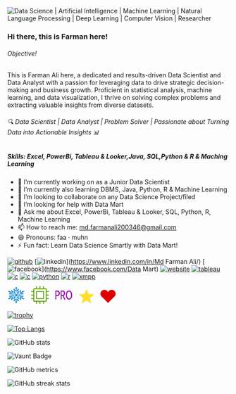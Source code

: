 ![Data Science | Artificial Intelligence | Machine Learning | Natural Language Processing | Deep Learning | Computer Vision | Researcher](https://media.licdn.com/dms/image/D5616AQGPmiCQjimK6g/profile-displaybackgroundimage-shrink_350_1400/0/1704217680044?e=1709769600&v=beta&t=zHE0XNJ95sxZs-1ZIWdTT7zVSinfJE6xsH6qdQHCBIk)
### Hi there, this is Farman here!
###### Objective!

 This is Farman Ali here, a dedicated and results-driven Data Scientist and Data Analyst with a 
 passion for leveraging data to drive strategic decision-making and business growth. Proficient in 
 statistical analysis, machine learning, and data visualization, I thrive on solving complex problems 
 and extracting valuable insights from diverse datasets.
 
###### 🔍 Data Scientist | Data Analyst | Problem Solver | Passionate about Turning Data into Actionable Insights 📊


##### Skills: Excel, PowerBi, Tableau & Looker,Java, SQL,Python & R & Maching Learning

- 🔭 I’m currently working on as a Junior Data Scientist 
- 🌱 I’m currently also learning DBMS, Java, Python, R & Machine Learning 
- 👯 I’m looking to collaborate on any Data Science Project/filed 
- 🤔 I’m looking for help with Data Mart  
- 💬 Ask me about  Excel, PowerBi, Tableau & Looker, SQL, Python, R, Machine Learning 
- 📫 How to reach me: md.farmanali200346@gmail.com 
- 😄 Pronouns: faa · muhn 
- ⚡ Fun fact: Learn Data Science Smartly with Data Mart! 


[<img src='https://cdn.jsdelivr.net/npm/simple-icons@3.0.1/icons/github.svg' alt='github' height='40'>](https://github.com/Farman24476)  [<img src='https://cdn.jsdelivr.net/npm/simple-icons@3.0.1/icons/linkedin.svg' alt='linkedin' height='40'>](https://www.linkedin.com/in/Md Farman Ali/)  [<img src='https://cdn.jsdelivr.net/npm/simple-icons@3.0.1/icons/facebook.svg' alt='facebook' height='40'>](https://www.facebook.com/Data Mart)  [<img src='https://cdn.jsdelivr.net/npm/simple-icons@3.0.1/icons/icloud.svg' alt='website' height='40'>](https://farman24476.github.io/developer-portfolio/)  [<img src='https://cdn.jsdelivr.net/npm/simple-icons@3.0.1/icons/tableau.svg' alt='tableau' height='40'>](https://www.google.com/url?sa=i&url=https%3A%2F%2Fwww.facebook.com%2FTableauAPAC%2F&psig=AOvVaw1EHNArLLZHfL7McXlDfOX5&ust=1704306721162000&source=images&cd=vfe&ved=0CBIQjRxqFwoTCJjvg7-rv4MDFQAAAAAdAAAAABAE)  [<img src='https://cdn.jsdelivr.net/npm/simple-icons@3.0.1/icons/c.svg' alt='c' height='40'>](https://www.google.com/url?sa=i&url=https%3A%2F%2Fuxwing.com%2Fc-program-icon%2F&psig=AOvVaw1GR3jUIYupvRGsEZOwetPr&ust=1704306679054000&source=images&cd=vfe&ved=0CBIQjRxqFwoTCPDv46Wrv4MDFQAAAAAdAAAAABAE)  [<img src='https://cdn.jsdelivr.net/npm/simple-icons@3.0.1/icons/c.svg' alt='c' height='40'>](https://www.google.com/url?sa=i&url=https%3A%2F%2Fwww.pngwing.com%2Fen%2Ffree-png-nwvsu&psig=AOvVaw2xolK88dP9vygIoTDgbPUB&ust=1704306762774000&source=images&cd=vfe&ved=0CBIQjRxqFwoTCJj5o8-rv4MDFQAAAAAdAAAAABAE)  [<img src='https://cdn.jsdelivr.net/npm/simple-icons@3.0.1/icons/python.svg' alt='python' height='40'>](https://www.google.com/url?sa=i&url=https%3A%2F%2Fwww.python.org%2Fcommunity%2Flogos%2F&psig=AOvVaw0T_QsEt8SPEmYr5QTTqprC&ust=1704306796834000&source=images&cd=vfe&ved=0CBIQjRxqFwoTCNDlsd2rv4MDFQAAAAAdAAAAABAE)  [<img src='https://cdn.jsdelivr.net/npm/simple-icons@3.0.1/icons/r.svg' alt='r' height='40'>](https://www.google.com/url?sa=i&url=https%3A%2F%2Fen.m.wikipedia.org%2Fwiki%2FFile%3AR_logo.svg&psig=AOvVaw21GR7uM0JtLz1QcYUB6WsU&ust=1704306820389000&source=images&cd=vfe&ved=0CBIQjRxqFwoTCPC-1Oerv4MDFQAAAAAdAAAAABAE)  [<img src='https://cdn.jsdelivr.net/npm/simple-icons@3.0.1/icons/xmpp.svg' alt='xmpp' height='40'>](https://www.google.com/url?sa=i&url=https%3A%2F%2Ficonarchive.com%2Fshow%2Fpapirus-apps-icons-by-papirus-team%2Fxampp-icon.html&psig=AOvVaw34CTbp9vlC6uT4Le_2Rmrc&ust=1704306850852000&source=images&cd=vfe&ved=0CBIQjRxqFwoTCMjSjPWrv4MDFQAAAAAdAAAAABAE)  

<a href='https://archiveprogram.github.com/'><img src='https://raw.githubusercontent.com/acervenky/animated-github-badges/master/assets/acbadge.gif' width='40' height='40'></a> <a href='https://docs.github.com/en/developers'><img src='https://raw.githubusercontent.com/acervenky/animated-github-badges/master/assets/devbadge.gif' width='40' height='40'></a> <a href='https://github.com/pricing'><img src='https://raw.githubusercontent.com/acervenky/animated-github-badges/master/assets/pro.gif' width='40' height='40'></a> <a href='https://stars.github.com/'><img src='https://raw.githubusercontent.com/acervenky/animated-github-badges/master/assets/starbadge.gif' width='35' height='35'></a> <a href='https://docs.github.com/en/github/supporting-the-open-source-community-with-github-sponsors'><img src='https://raw.githubusercontent.com/acervenky/animated-github-badges/master/assets/sponsorbadge.gif' width='35' height='35'></a> 

[![trophy](https://github-profile-trophy.vercel.app/?username=Farman24476)](https://github.com/ryo-ma/github-profile-trophy)

[![Top Langs](https://github-readme-stats.vercel.app/api/top-langs/?username=Farman24476)](https://github.com/anuraghazra/github-readme-stats)

![GitHub stats](https://github-readme-stats.vercel.app/api?username=Farman24476&show_icons=true&count_private=true)  

![Vaunt Badge](https://api.vaunt.dev/v1/github/entities/Farman24476/contributions?format=svg&private=true)  

![GitHub metrics](https://metrics.lecoq.io/Farman24476)  

![GitHub streak stats](https://streak-stats.demolab.com/?user=Farman24476)  

